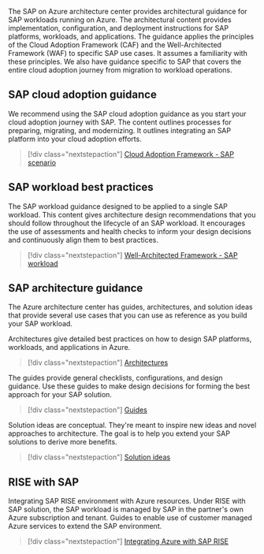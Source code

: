 The SAP on Azure architecture center provides architectural guidance for SAP workloads running on Azure. The architectural content  provides implementation, configuration, and deployment instructions for SAP platforms, workloads, and applications. The guidance applies the principles of the Cloud Adoption Framework (CAF) and the Well-Architected Framework (WAF) to specific SAP use cases. It assumes a familiarity with these principles. We also have guidance specific to SAP that covers the entire cloud adoption journey from migration to workload operations.

## SAP cloud adoption guidance

We recommend using the SAP cloud adoption guidance as you start your cloud adoption journey with SAP. The content outlines processes for preparing, migrating, and modernizing. It outlines integrating an SAP platform into your cloud adoption efforts.

>[!div class="nextstepaction"]
> [Cloud Adoption Framework - SAP scenario](/azure/cloud-adoption-framework/scenarios/sap/)

## SAP workload best practices

The SAP workload guidance designed to be applied to a single SAP workload. This content gives architecture design recommendations that you should follow throughout the lifecycle of an SAP workload. It encourages the use of assessments and health checks to inform your design decisions and continuously align them to best practices.

>[!div class="nextstepaction"]
> [Well-Architected Framework - SAP workload]( /azure/architecture/framework/sap/overview)

## SAP architecture guidance

The Azure architecture center has guides, architectures, and solution ideas that provide several use cases that you can use as reference as you build your SAP workload.

Architectures give detailed best practices on how to design SAP platforms, workloads, and applications in Azure.
>[!div class="nextstepaction"]
>[Architectures](../../guide/sap/sap-s4hana.yml)

The guides provide general checklists, configurations, and design guidance. Use these guides to make design decisions for forming the best approach for your SAP solution.
>[!div class="nextstepaction"]
>[Guides](../../guide/sap/sap-whole-landscape.yml)

Solution ideas are conceptual. They're meant to inspire new ideas and novel approaches to architecture. The goal is to help you extend your SAP solutions to derive more benefits.
>[!div class="nextstepaction"]
>[Solution ideas](../../solution-ideas/articles/sap-netweaver-on-sql-server.yml)

## RISE with SAP

Integrating SAP RISE environment with Azure resources. Under RISE with SAP solution, the SAP workload is managed by SAP in the partner's own Azure subscription and tenant. Guides to enable use of customer managed Azure services to extend the SAP environment.
>[!div class="nextstepaction"]
>[Integrating Azure with SAP RISE](/azure/virtual-machines/workloads/sap/rise-integration)